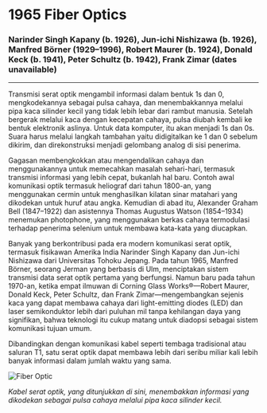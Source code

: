 # __1965 Fiber Optics__
### __Narinder Singh Kapany__ (b. 1926), __Jun-ichi Nishizawa__ (b. 1926), __Manfred Börner (1929–1996)__, __Robert Maurer (b. 1924), Donald Keck__ (b. 1941), __Peter Schultz__ (b. 1942), __Frank Zimar__ (dates unavailable)
___

Transmisi serat optik mengambil informasi dalam bentuk 1s dan 0, mengkodekannya sebagai pulsa cahaya, dan menembakkannya melalui pipa kaca silinder kecil yang tidak lebih lebar dari rambut manusia. Setelah bergerak melalui kaca dengan kecepatan cahaya, pulsa diubah kembali ke bentuk elektronik aslinya. Untuk data komputer, itu akan menjadi 1s dan 0s. Suara harus melalui langkah tambahan yaitu didigitalkan ke 1 dan 0 sebelum dikirim, dan direkonstruksi menjadi gelombang analog di sisi penerima.

Gagasan membengkokkan atau mengendalikan cahaya dan menggunakannya untuk memecahkan masalah sehari-hari, termasuk transmisi informasi yang lebih cepat, bukanlah hal baru. Contoh awal komunikasi optik termasuk heliograf dari tahun 1800-an, yang menggunakan cermin untuk menghasilkan kilatan sinar matahari yang dikodekan untuk huruf atau angka. Kemudian di abad itu, Alexander Graham Bell (1847–1922) dan asistennya Thomas Augustus Watson (1854–1934) menemukan photophone, yang menggunakan berkas cahaya termodulasi terhadap penerima selenium untuk membawa kata-kata yang diucapkan.

Banyak yang berkontribusi pada era modern komunikasi serat optik, termasuk fisikawan Amerika India Narinder Singh Kapany dan Jun-ichi Nishizawa dari Universitas Tohoku Jepang. Pada tahun 1965, Manfred Börner, seorang Jerman yang berbasis di Ulm, menciptakan sistem transmisi data serat optik pertama yang berfungsi. Namun baru pada tahun 1970-an, ketika empat ilmuwan di Corning Glass Works®—Robert Maurer, Donald Keck, Peter Schultz, dan Frank Zimar—mengembangkan sejenis kaca yang dapat membawa cahaya dari light-emitting diodes (LED) dan laser semikonduktor lebih dari puluhan mil tanpa kehilangan daya yang signifikan, bahwa teknologi itu cukup matang untuk diadopsi sebagai sistem komunikasi tujuan umum.

Dibandingkan dengan komunikasi kabel seperti tembaga tradisional atau saluran T1, satu serat optik dapat membawa lebih dari seribu miliar kali lebih banyak informasi dalam jumlah waktu yang sama.

![Fiber Optic](res/FiberOptic.png)

*Kabel serat optik, yang ditunjukkan di sini, menembakkan informasi yang dikodekan sebagai pulsa cahaya melalui pipa kaca silinder kecil.*